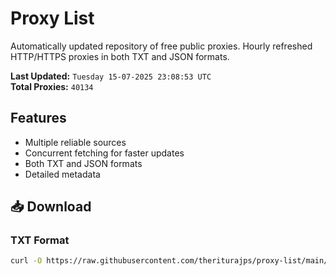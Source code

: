 # Proxy List

Automatically updated repository of free public proxies. Hourly refreshed HTTP/HTTPS proxies in both TXT and JSON formats.

**Last Updated:** `Tuesday 15-07-2025 23:08:53 UTC`  
**Total Proxies:** `40134`

## Features
- Multiple reliable sources
- Concurrent fetching for faster updates
- Both TXT and JSON formats
- Detailed metadata

## 📥 Download

### TXT Format
```bash
curl -O https://raw.githubusercontent.com/theriturajps/proxy-list/main/proxies.txt